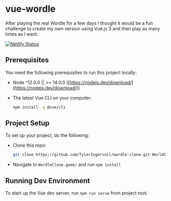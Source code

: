 # vue-wordle

After playing the real Wordle for a few days I thought it would be a fun challenge to create my own version using Vue.js 3 and then play as many times as I want.

[![Netlify Status](https://api.netlify.com/api/v1/badges/90900e60-a588-4166-b07a-0a3362199b5e/deploy-status)](https://app.netlify.com/sites/wordle-tyleringersoll/deploys)

## Prerequisites

You need the following prerequisites to run this project locally:

- Node ^12.0.0 || >= 14.0.0 ([https://nodejs.dev/download/](https://nodejs.dev/download/))

- The latest Vue CLI on your computer:

  ```bash
  npm install -g @vue/cli
  ```

## Project Setup

To set up your project, do the following:

- Clone this repo:

  ```bash
  git clone https://github.com/TylerIngersoll/wordle-clone.git WorldClone.game/
  ```

- Navigate to `WordleClone.game/` and run `npm install`

## Running Dev Environment

To start up the Vue dev server, run `npm run serve` from project root.
